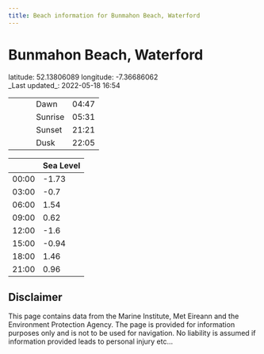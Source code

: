 ```yaml
---
title: Beach information for Bunmahon Beach, Waterford
---
```

# Bunmahon Beach, Waterford 

<div class="location-info">latitude: 52.13806089 longitude: -7.36686062</div>
<div class="met-eireann-warnings"></div>
_Last updated_: 2022-05-18 16:54

|   |   |   |   |   |
|---|---|---|---|---|
|   |   |   | Dawn  | 04:47 |
|   |   |   | Sunrise  | 05:31 |
|   |   |   | Sunset  | 21:21 |
|   |   |   | Dusk  | 22:05 |

<div></div>

|   | Sea Level  |
|---|---|
| 00:00 | -1.73 |
| 03:00 | -0.7 |
| 06:00 | 1.54 |
| 09:00 | 0.62 |
| 12:00 | -1.6 |
| 15:00 | -0.94 |
| 18:00 | 1.46 |
| 21:00 | 0.96 |

## Disclaimer

This page contains data from the Marine Institute,
Met Eireann and the Environment Protection Agency. The page is provided for
information purposes only and is not to be used for navigation. No liability
is assumed if information provided leads to personal injury etc...